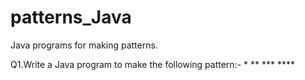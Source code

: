 # patterns_Java
Java programs for making patterns.

Q1.Write a Java program to make the following pattern:-
         *
         **
         ***
         ****

